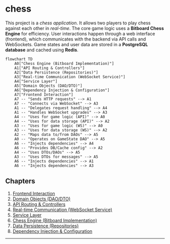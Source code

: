 # chess

This project is a *chess application*.
It allows two players to play chess against each other in *real-time*.
The core game logic uses a **Bitboard Chess Engine** for efficiency.
User interactions happen through a web interface (frontend), which communicates with the backend via API calls and WebSockets.
Game states and user data are stored in a **PostgreSQL database** and cached using **Redis**.


```mermaid
flowchart TD
    A0["Chess Engine (Bitboard Implementation)"]
    A1["API Routing & Controllers"]
    A2["Data Persistence (Repositories)"]
    A3["Real-time Communication (WebSocket Service)"]
    A4["Service Layer"]
    A5["Domain Objects (DAO/DTO)"]
    A6["Dependency Injection & Configuration"]
    A7["Frontend Interaction"]
    A7 -- "Sends HTTP requests" --> A1
    A7 -- "Connects via WebSocket" --> A3
    A1 -- "Delegates request handling" --> A4
    A1 -- "Handles WebSocket upgrades" --> A3
    A4 -- "Uses for game logic (API)" --> A0
    A4 -- "Uses for data storage (API)" --> A2
    A3 -- "Uses for game logic (WS)" --> A0
    A3 -- "Uses for data storage (WS)" --> A2
    A2 -- "Maps data to/from DAOs" --> A5
    A0 -- "Operates on GameState DAO" --> A5
    A6 -- "Injects dependencies" --> A4
    A6 -- "Provides DB/Cache config" --> A2
    A4 -- "Uses DTOs/DAOs" --> A5
    A3 -- "Uses DTOs for messages" --> A5
    A6 -- "Injects dependencies" --> A1
    A6 -- "Injects dependencies" --> A3
```

## Chapters

1. [Frontend Interaction](docs/01_frontend_interaction.md)
2. [Domain Objects (DAO/DTO)](docs/02_domain_objects__dao_dto_.md)
3. [API Routing & Controllers](docs/03_api_routing___controllers.md)
4. [Real-time Communication (WebSocket Service)](docs/04_real_time_communication__websocket_service_.md)
5. [Service Layer](docs/05_service_layer.md)
6. [Chess Engine (Bitboard Implementation)](docs/06_chess_engine__bitboard_implementation_.md)
7. [Data Persistence (Repositories)](docs/07_data_persistence__repositories_.md)
8. [Dependency Injection & Configuration](docs/08_dependency_injection___configuration.md)


---
